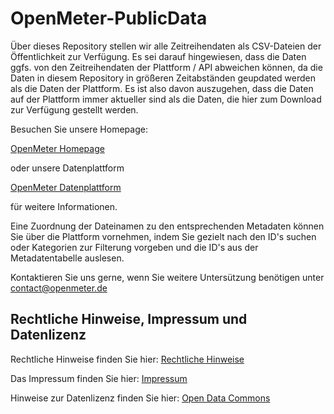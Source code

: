 # OpenMeter-PublicData

Über dieses Repository stellen wir alle Zeitreihendaten als CSV-Dateien der Öffentlichkeit zur Verfügung.
Es sei darauf hingewiesen, dass die Daten ggfs. von den Zeitreihendaten der Plattform / API abweichen können, da die Daten in diesem Repository in größeren Zeitabständen geupdated werden als die Daten der Plattform.
Es ist also davon auszugehen, dass die Daten auf der Plattform immer aktueller sind als die Daten, die hier zum Download zur Verfügung gestellt werden.

Besuchen Sie unsere Homepage:

[OpenMeter Homepage](https://www.openmeter.de/)

oder unsere Datenplattform

[OpenMeter Datenplattform](https://appstore.logarithmo.de/app/openmeterplatform/v1/demo/page-datenuebersicht?lang=DE)

für weitere Informationen.

Eine Zuordnung der Dateinamen zu den entsprechenden Metadaten können Sie über die Plattform vornehmen, indem Sie gezielt nach den ID's suchen oder Kategorien zur Filterung vorgeben und die ID's aus der Metadatentabelle auslesen.

Kontaktieren Sie uns gerne, wenn Sie weitere Untersützung benötigen unter contact@openmeter.de

## Rechtliche Hinweise, Impressum und Datenlizenz

Rechtliche Hinweise finden Sie hier: [Rechtliche Hinweise](https://www.openmeter.de/rechtliches/haftungsausschluss/)

Das Impressum finden Sie hier: [Impressum](https://www.openmeter.de/rechtliches/impressum/)

Hinweise zur Datenlizenz finden Sie hier: [Open Data Commons](https://opendatacommons.org/licenses/odbl/1-0/)
